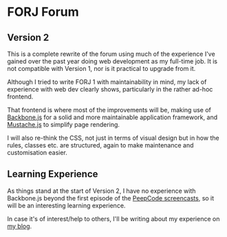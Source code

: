 # FORJ Forum
## Version 2

This is a complete rewrite of the forum using much of the experience I've gained over the past year doing web development as my full-time job. It is not compatible with Version 1, nor is it practical to upgrade from it.

Although I tried to write FORJ 1 with maintainability in mind, my lack of experience with web dev clearly shows, particularly in the rather ad-hoc frontend.

That frontend is where most of the improvements will be, making use of [Backbone.js] for a solid and more maintainable application framework, and [Mustache.js] to simplify page rendering.

I will also re-think the CSS, not just in terms of visual design but in how the rules, classes etc. are structured, again to make maintenance and customisation easier.

## Learning Experience

As things stand at the start of Version 2, I have no experience with Backbone.js beyond the first episode of the [PeepCode screencasts], so it will be an interesting learning experience.

In case it's of interest/help to others, I'll be writing about my experience on [my blog].

[backbone.js]: http://documentcloud.github.com/backbone/
[mustache.js]: https://github.com/janl/mustache.js/
[peepcode screencasts]: http://peepcode.com/products/backbone-js
[my blog]: http://ostensiblywow.blogspot.com/
